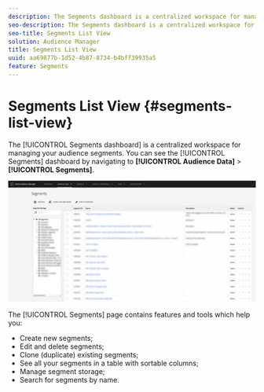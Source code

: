 ```yaml
---
description: The Segments dashboard is a centralized workspace for managing destinations.
seo-description: The Segments dashboard is a centralized workspace for managing destinations.
seo-title: Segments List View
solution: Audience Manager
title: Segments List View
uuid: aa69877b-1d52-4b87-8734-b4bff39935a5
feature: Segments
---
```


# Segments List View {#segments-list-view}

The [!UICONTROL Segments dashboard] is a centralized workspace for managing your audience segments. You can see the [!UICONTROL Segments] dashboard by navigating to **[!UICONTROL Audience Data]** > **[!UICONTROL Segments]**.

![segments-dashboard](assets/segments-dashboard.png)

The [!UICONTROL Segments] page contains features and tools which help you:

* Create new segments;
* Edit and delete segments;
* Clone (duplicate) existing segments;
* See all your segments in a table with sortable columns;
* Manage segment storage;
* Search for segments by name.
